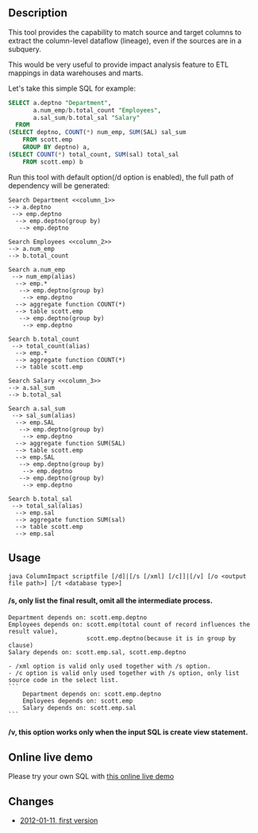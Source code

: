 ## Description
This tool provides the capability to match source and target columns to extract 
the column-level dataflow (lineage), even if the sources are in a subquery. 

This would be very useful to provide impact analysis feature to ETL mappings in data warehouses and marts.

Let's take this simple SQL for example:
```sql
SELECT a.deptno "Department", 
       a.num_emp/b.total_count "Employees", 
       a.sal_sum/b.total_sal "Salary"
  FROM
(SELECT deptno, COUNT(*) num_emp, SUM(SAL) sal_sum
    FROM scott.emp
    GROUP BY deptno) a,
(SELECT COUNT(*) total_count, SUM(sal) total_sal
    FROM scott.emp) b
```

Run this tool with default option(/d option is enabled), the full path of dependency will be generated:
```
Search Department <<column_1>>
--> a.deptno
 --> emp.deptno
  --> emp.deptno(group by)
   --> emp.deptno

Search Employees <<column_2>>
--> a.num_emp
--> b.total_count

Search a.num_emp
 --> num_emp(alias)
  --> emp.*
   --> emp.deptno(group by)
    --> emp.deptno
  --> aggregate function COUNT(*)
  --> table scott.emp
   --> emp.deptno(group by)
    --> emp.deptno

Search b.total_count
 --> total_count(alias)
  --> emp.*
  --> aggregate function COUNT(*)
  --> table scott.emp

Search Salary <<column_3>>
--> a.sal_sum
--> b.total_sal

Search a.sal_sum
 --> sal_sum(alias)
  --> emp.SAL
   --> emp.deptno(group by)
    --> emp.deptno
  --> aggregate function SUM(SAL)
  --> table scott.emp
  --> emp.SAL
   --> emp.deptno(group by)
    --> emp.deptno
   --> emp.deptno(group by)
    --> emp.deptno

Search b.total_sal
 --> total_sal(alias)
  --> emp.sal
  --> aggregate function SUM(sal)
  --> table scott.emp
  --> emp.sal
```


## Usage
`java ColumnImpact scriptfile [/d]|[/s [/xml] [/c]]|[/v] [/o <output file path>] [/t <database type>]`

#### /s, only list the final result, omit all the intermediate process. 
```
Department depends on: scott.emp.deptno
Employees depends on: scott.emp(total count of record influences the result value), 
                      scott.emp.deptno(because it is in group by clause)
Salary depends on: scott.emp.sal, scott.emp.deptno
```

    - /xml option is valid only used together with /s option.
	- /c option is valid only used together with /s option, only list source code in the select list.
	```
	    Department depends on: scott.emp.deptno
        Employees depends on: scott.emp
        Salary depends on: scott.emp.sal
	```


#### /v, this option works only when the input SQL is create view statement. 

## Online live demo
Please try your own SQL with [this online live demo](http://www.sqlparser.com/livedemo_redirect.php?demo_id=columnImpact&utm_source=github-gsp-demo&utm_medium=text-general)

## Changes
-  [2012-01-11, first version](https://github.com/sqlparser/wings/issues/1)